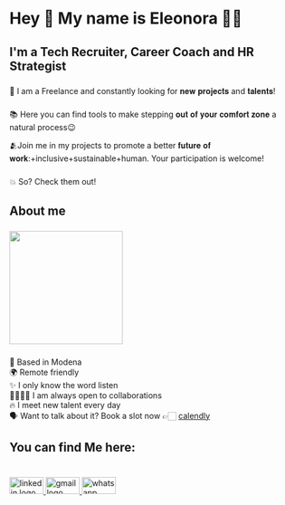 <h1 align="left">Hey 👋 My name is Eleonora 🏳️‍🌈</h1>

###

<h2 align="left">I'm a Tech Recruiter, Career Coach and HR Strategist</h2>

###

<p align="left">👀 I am a Freelance and constantly looking for 𝐧𝐞𝐰 𝐩𝐫𝐨𝐣𝐞𝐜𝐭𝐬 and 𝐭𝐚𝐥𝐞𝐧𝐭𝐬!</p>

###

<p align="left">📚 Here you can find tools to make stepping 𝐨𝐮𝐭 𝐨𝐟 𝐲𝐨𝐮𝐫 𝐜𝐨𝐦𝐟𝐨𝐫𝐭 𝐳𝐨𝐧𝐞 a natural process😉</p>

🫂Join me in my projects to promote a better 𝐟𝐮𝐭𝐮𝐫𝐞 𝐨𝐟 𝐰𝐨𝐫𝐤:+inclusive+sustainable+human. Your participation is welcome!

###

<p align="left">💥 So? Check them out!</p>

###

<h2 align="left">About me</h2>

###

<div align="left">
  <img height="200" src="https://media.giphy.com/media/J9w5WB3qzLVjsDncew/giphy.gif?cid=790b7611jruzjtyfh8khaxon1uqdw35n08y3jgewpk1rjngq&ep=v1_gifs_search&rid=giphy.gif&ct=g"  />
</div>

###

<p align="left">🚩 Based in Modena<br>🌍 Remote friendly<br>✨ I only know the word listen<br>🫱🏼‍🫲🏻 I am always open to collaborations<br>🔥 I meet new talent every day<br> 🗣️ Want to talk about it? Book a slot now 👉🏻 <a href="https://calendly.com/eleonora-mistro/consulenza-hr-marketing" target="_blank">calendly</a></p> 

<h2 align="left">You can find Me here:</h2>

###

<br clear="both">

<div align="left">
  <a href="linkedin.com/in/eleonora-mistro-18a3859a" target="_blank">
    <img src="https://raw.githubusercontent.com/maurodesouza/profile-readme-generator/master/src/assets/icons/social/linkedin/default.svg" width="60" height="30" alt="linkedin logo"  />
  </a>
  <a href="mailto:eleonora.mistro@gmail.com" target="_blank">
    <img src="https://raw.githubusercontent.com/maurodesouza/profile-readme-generator/master/src/assets/icons/social/gmail/default.svg" width="60" height="30" alt="gmail logo"  />
  </a>
  <a href="https://wa.me/393513096227" target="_blank">
    <img src="https://raw.githubusercontent.com/maurodesouza/profile-readme-generator/master/src/assets/icons/social/whatsapp/default.svg" width="60" height="30" alt="whatsapp logo"  />
  </a>
</div>

###
